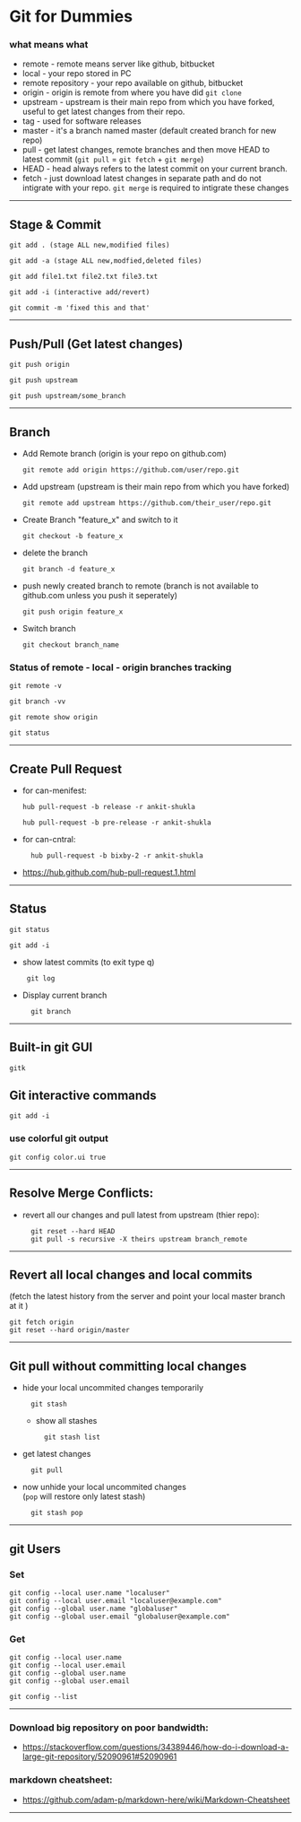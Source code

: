 # Git for Dummies
### what means what
* remote - remote means server like github, bitbucket
* local - your repo stored in PC
* remote repository - your repo available on github, bitbucket
* origin - origin is remote from where you have did `git clone`
* upstream - upstream is their main repo from which you have forked, useful to get latest changes from their repo.
* tag - used for software releases
* master - it's a branch named master (default created branch for new repo)
* pull - get latest changes, remote branches and then move HEAD to latest commit (`git pull` = `git fetch` + `git merge`)
* HEAD - head always refers to the latest commit on your current branch.
* fetch - just download latest changes in separate path and do not intigrate with your repo. `git merge` is required to intigrate these changes
---
## Stage & Commit
```
git add . (stage ALL new,modified files)
```
```
git add -a (stage ALL new,modfied,deleted files)
```
```
git add file1.txt file2.txt file3.txt
```
```
git add -i (interactive add/revert)
```
```
git commit -m 'fixed this and that'
```
---
## Push/Pull (Get latest changes)
```
git push origin
```
```
git push upstream
```
```
git push upstream/some_branch
```
---
## Branch
* Add Remote branch (origin is your repo on github.com)
	```
	git remote add origin https://github.com/user/repo.git
	```
* Add upstream (upstream is their main repo from which you have forked)
	```
	git remote add upstream https://github.com/their_user/repo.git
	```
* Create Branch "feature_x" and switch to it
	```
	git checkout -b feature_x
	```
* delete the branch
	```
	git branch -d feature_x
	```
* push newly created branch to remote (branch is not available to github.com unless you push it seperately)
	```
	git push origin feature_x
	```
* Switch branch

	```
	git checkout branch_name
	```
### Status of remote - local - origin branches tracking
	git remote -v
```
git branch -vv
```

```
git remote show origin
```
```
git status
```
---
## Create Pull Request
* for can-menifest:
	```  
	hub pull-request -b release -r ankit-shukla
	```
	```
	hub pull-request -b pre-release -r ankit-shukla
	```
* for can-cntral:
 
		hub pull-request -b bixby-2 -r ankit-shukla
* https://hub.github.com/hub-pull-request.1.html
---

## Status
	git status
```
git add -i
```
-  show latest commits (to exit type q)

		git log
- Display current branch

		git branch
---
## Built-in git GUI
	gitk
## Git interactive commands
	git add -i
### use colorful git output
  
	git config color.ui true
---
## Resolve Merge Conflicts:
- revert all our changes and pull latest from upstream (thier repo):
  
		git reset --hard HEAD
		git pull -s recursive -X theirs upstream branch_remote  
---
## Revert all local changes and local commits
(fetch the latest history from the server and point your local master branch at it )

	git fetch origin
	git reset --hard origin/master
---
## Git pull without committing local changes
* hide your local uncommited changes temporarily
  
		git stash

	* show all stashes
  
			git stash list
* get latest changes

		git pull

* now unhide your local uncommited changes  
  (`pop` will restore only latest stash)

		git stash pop
---	
## git Users
### Set

	git config --local user.name "localuser"
	git config --local user.email "localuser@example.com"
	git config --global user.name "globaluser"
	git config --global user.email "globaluser@example.com"

### Get
	git config --local user.name
	git config --local user.email
	git config --global user.name
	git config --global user.email

	git config --list
---
### Download big repository on poor bandwidth: 
* https://stackoverflow.com/questions/34389446/how-do-i-download-a-large-git-repository/52090961#52090961

### markdown cheatsheet:
- https://github.com/adam-p/markdown-here/wiki/Markdown-Cheatsheet

---
